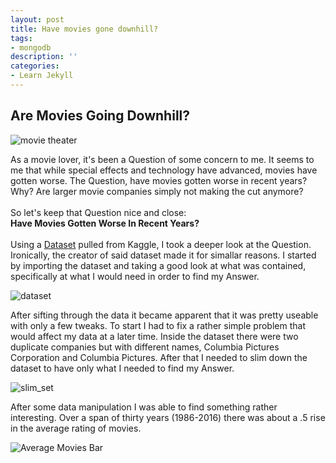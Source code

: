 ```yaml
---
layout: post
title: Have movies gone downhill?
tags:
- mongodb
description: ''
categories:
- Learn Jekyll 
---
```


## Are Movies Going Downhill?

<img src="https://i.imgur.com/BiD8eV2.jpg" alt="movie theater">

As a movie lover, it's been a Question of some concern to me. It seems to me that while special effects and technology have advanced, movies have gotten worse. The Question, have movies gotten worse in recent years? Why? Are larger movie companies simply not making the cut anymore?
<br>
<br>
So let's keep that Question nice and close:
<br>
<b>Have Movies Gotten Worse In Recent Years?</b>
<br>
<br>
Using a <a href="https://www.kaggle.com/danielgrijalvas/movies/data">Dataset</a> pulled from Kaggle, I took a deeper look at the Question. Ironically, the creator of said dataset made it for simallar reasons. I started by importing the dataset and taking a good look at what was contained, specifically at what I would need in order to find my Answer.


<img src="https://i.imgur.com/wts70E8.png" alt="dataset">


After sifting through the data it became apparent that it was pretty useable with only a few tweaks. To start I had to fix a rather simple problem that would affect my data at a later time. Inside the dataset there were two duplicate companies but with different names, Columbia Pictures Corporation and Columbia Pictures. After that I needed to slim down the dataset to have only what I needed to find my Answer.


<img src="https://i.imgur.com/tS0uitC.png" alt="slim_set">



After some data manipulation I was able to find something rather interesting. Over a span of thirty years (1986-2016) there was about a .5 rise in the average rating of movies.


<img src="https://i.imgur.com/XMJibY9.png" alt="Average Movies Bar">


